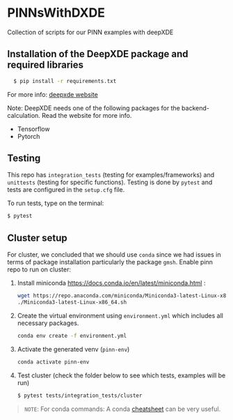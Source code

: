 # PINNsWithDXDE

Collection of scripts for our PINN examples with deepXDE

## Installation of the DeepXDE package and required libraries

 ```bash
   $ pip install -r requirements.txt
   ```

For more info: [deepxde website](https://deepxde.readthedocs.io/en/latest/user/installation.html)

Note: DeepXDE needs one of the following packages for the backend-calculation. Read the website for more info. 

- Tensorflow
- Pytorch

## Testing

This repo has `integration_tests` (testing for examples/frameworks) and `unittests` (testing for specific functions). Testing is done by `pytest` and tests are configured in the `setup.cfg` file. 

To run tests, type on the terminal:
```bash
$ pytest
```

## Cluster setup
For cluster, we concluded that we should use `conda` since we had issues in terms of package installation particularly the package `gmsh`.  Enable pinn repo to run on cluster:

1. Install miniconda https://docs.conda.io/en/latest/miniconda.html :

    ```bash
    wget https://repo.anaconda.com/miniconda/Miniconda3-latest-Linux-x86_64.sh
    ./Miniconda3-latest-Linux-x86_64.sh
    ```
2. Create the virtual environment using `environment.yml` which includes all necessary packages. 
    ```bash
    conda env create -f environment.yml
    ```

3. Activate the generated venv (`pinn-env`) 
    ```bash
    conda activate pinn-env
    ```
4. Test cluster (check the folder below to see which tests, examples will be run)
    ```bash
    $ pytest tests/integration_tests/cluster
    ```

> `NOTE`: For conda commands: A conda [cheatsheet](https://docs.conda.io/projects/conda/en/latest/_downloads/843d9e0198f2a193a3484886fa28163c/conda-cheatsheet.pdf) can be very useful. 